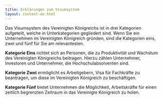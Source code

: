 ```yaml
---
title: Erklärungen zum Visumsystem
layout: content-de.html
---
```


Das Visumsystem des Vereinigten Königreichs ist in drei Kategorien aufgeteilt, welche in Unterkategorien gegliedert sind. Wenn Sie ein Unternehmen im Vereinigten Königreich gründen, sind die Kategorien eins, zwei und fünf für Sie am relevantesten.

**Kategorie Eins** richtet sich an Personen, die zu Produktivität und Wachstum des Vereinigten Königreichs beitragen. Hierzu zählen Unternehmer, Investoren und Unternehmer, die Hochschulabsolventen sind.


**Kategorie Zwei** ermöglicht es Arbeitgebern, Visa für Fachkräfte zu beantragen, um diese im Vereinigten Königreich zu beschäftigen.

**Kategorie Fünf** bietet Unternehmen die Möglichkeit, Arbeitskräfte für einen zeitlich begrenzten Zeitraum in das Vereinigte Königreich zu holen.